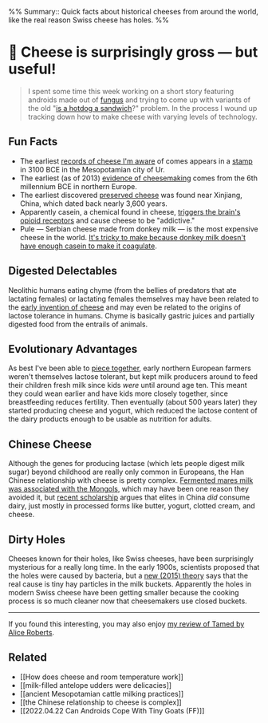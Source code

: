 %%
Summary:: Quick facts about historical cheeses from around the world, like the real reason Swiss cheese has holes. 
%%

# 📗 Cheese is surprisingly gross — but useful! 

> I spent some time this week working on a short story featuring androids made out of [fungus](https://newsletter.eleanorkonik.com/fungus/) and trying to come up with variants of the old "[is a hotdog a sandwich](https://food52.com/blog/26365-are-hot-dogs-sandwiches)?" problem. In the process I wound up tracking down how to make cheese with varying levels of technology. 

## Fun Facts
 
* The earliest [records of cheese I'm aware](https://twitter.com/serbiaireland/status/1402345084360724490) of comes appears in a [stamp](https://newsletter.eleanorkonik.com/stamps/) in 3100 BCE in the Mesopotamian city of Ur. 
* The earliest (as of 2013) [evidence of cheesemaking](https://www.nature.com/articles/nature11698) comes from the 6th millennium BCE in northern Europe.
* The earliest discovered [preserved cheese](https://www.usatoday.com/story/tech/2014/02/25/worlds-oldest-cheese/5776373/) was found near Xinjiang, China, which dated back nearly 3,600 years.
* Apparently casein, a chemical found in cheese, [triggers the brain's opioid receptors](https://www.mountsinai.org/about/newsroom/2015/study-reveals-that-cheese-triggers-the-same-part-of-the-brain-as-many-drugs) and cause cheese to be "addictive." 
* Pule — Serbian cheese made from donkey milk — is the most expensive cheese in the world. [It's tricky to make because donkey milk doesn't have enough casein to make it coagulate](https://www.reddit.com/r/cheesemaking/comments/crtghg/how_would_one_go_about_making_a_pule_cheese_aka/). 

## Digested Delectables  

Neolithic humans eating chyme (from the bellies of predators that ate lactating females) or lactating females themselves may have been related to the [early invention of cheese](https://oldeuropeanculture.blogspot.com/2015/12/the-best-bits.html) and may even be related to the origins of lactose tolerance in humans. Chyme is basically gastric juices and partially digested food from the entrails of animals.

## Evolutionary Advantages

As best I've been able to [piece together](https://phys.org/news/2018-09-earliest-mediterranean-cheese-production-revealed.html), early northern European farmers weren't themselves lactose tolerant, but kept milk producers around to feed their children fresh milk since kids _were_ until around age ten. This meant they could wean earlier and have kids more closely together, since breastfeeding reduces fertility. Then eventually (about 500 years later) they started producing cheese and yogurt, which reduced the lactose content of the dairy products enough to be usable as nutrition for adults. 

## Chinese Cheese

Although the genes for producing lactase (which lets people digest milk sugar) beyond childhood are really only common in Europeans, the Han Chinese relationship with cheese is pretty complex. [Fermented mares milk was associated with the Mongols](https://www.reddit.com/r/AskHistorians/comments/malwvt/tradition_of_cheese_in_east_asia/grtnbg9/), which may have been one reason they avoided it, but [recent scholarship](https://www.reddit.com/r/AskHistorians/comments/pa4tgp/the_earliest_discovered_preserved_cheese_was/) argues that elites in China _did_ consume dairy, just mostly in processed forms like butter, yogurt, clotted cream, and cheese. 

## Dirty Holes

Cheeses known for their holes, like Swiss cheeses, have been surprisingly mysterious for a really long time. In the early 1900s, scientists proposed that the holes were caused by bacteria, but a [new (2015) theory](https://www.theguardian.com/world/2015/may/28/swiss-scientists-hole-in-cheese-emmenthal-hay-particles-milk-bacteria) says that the real cause is tiny hay particles in the milk buckets. Apparently the holes in modern Swiss cheese have been getting smaller because the cooking process is so much cleaner now that cheesemakers use closed buckets. 



* * *

<div class=infobox>If you found this interesting, you may also enjoy <a href="https://eleanorkonik.com/book-review-tamed/">my review of Tamed by Alice Roberts</a>.</div>

## Related

* [[How does cheese and room temperature work]]
* [[milk-filled antelope udders were delicacies]]
* [[ancient Mesopotamian cattle milking practices]]
* [[the Chinese relationship to cheese is complex]]
* [[2022.04.22 Can Androids Cope With Tiny Goats (FF)]]